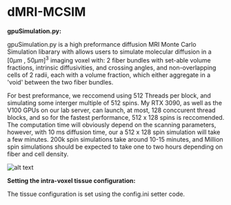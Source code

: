 # dMRI-MCSIM

__gpuSimulation.py:__

gpuSimulation.py is a high preformance diffusion MRI Monte Carlo Simulation libarary with allows users to simulate molecular diffusion in a $[0 \mu m \text{ , } 50\mu m]^{3}$ imaging voxel with: 2 fiber bundles with set-able volume fractions, intrinsic diffusivities, and crossing angles, and non-overlapping cells of 2 radii, each with a volume fraction, which either aggregate in a 'void' between the two fiber bundles. 

For best preformance, we reccomend using 512 Threads per block, and simulating some interger multiple of 512 spins. My RTX 3090, as well as the V100 GPUs on our lab server, can launch, at most, 128 conccurent thread blocks, and so for the fastest performance, 512 x 128 spins is reccomended. The computation time will obviously depend on the scanning parameters, however, with 10 ms diffusion time, our a 512 x 128 spin simulation will take a few minutes. 200k spin simulations take around 10-15 minutes, and Million spin simulations should be expected to take one to two hours depending on fiber and cell density. 


![alt text](https://github.com/jacobblum/dMRI-MCSIM/blob/main/figures_for_mcsim/Void%20Configuration-3.png)

__Setting the intra-voxel tissue configuration:__

The tissue configuration is set using the config.ini setter code. 








